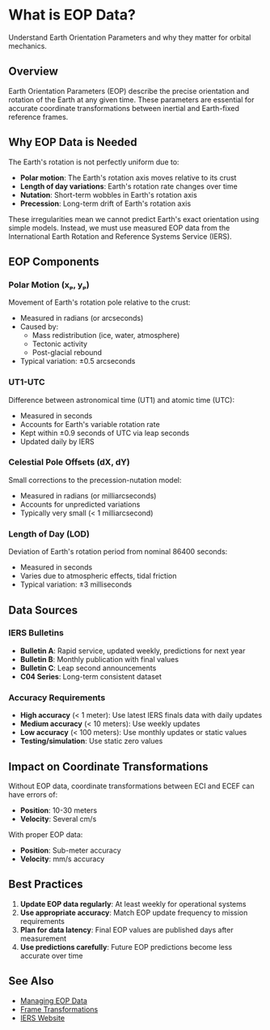 # What is EOP Data?

Understand Earth Orientation Parameters and why they matter for orbital mechanics.

## Overview

Earth Orientation Parameters (EOP) describe the precise orientation and rotation of the Earth at any given time. These parameters are essential for accurate coordinate transformations between inertial and Earth-fixed reference frames.

## Why EOP Data is Needed

The Earth's rotation is not perfectly uniform due to:

- **Polar motion**: The Earth's rotation axis moves relative to its crust
- **Length of day variations**: Earth's rotation rate changes over time
- **Nutation**: Short-term wobbles in Earth's rotation axis
- **Precession**: Long-term drift of Earth's rotation axis

These irregularities mean we cannot predict Earth's exact orientation using simple models. Instead, we must use measured EOP data from the International Earth Rotation and Reference Systems Service (IERS).

## EOP Components

### Polar Motion (xₚ, yₚ)

Movement of Earth's rotation pole relative to the crust:

- Measured in radians (or arcseconds)
- Caused by:
    - Mass redistribution (ice, water, atmosphere)
    - Tectonic activity
    - Post-glacial rebound
- Typical variation: ±0.5 arcseconds

### UT1-UTC

Difference between astronomical time (UT1) and atomic time (UTC):

- Measured in seconds
- Accounts for Earth's variable rotation rate
- Kept within ±0.9 seconds of UTC via leap seconds
- Updated daily by IERS

### Celestial Pole Offsets (dX, dY)

Small corrections to the precession-nutation model:

- Measured in radians (or milliarcseconds)
- Accounts for unpredicted variations
- Typically very small (< 1 milliarcsecond)

### Length of Day (LOD)

Deviation of Earth's rotation period from nominal 86400 seconds:

- Measured in seconds
- Varies due to atmospheric effects, tidal friction
- Typical variation: ±3 milliseconds

## Data Sources

### IERS Bulletins

- **Bulletin A**: Rapid service, updated weekly, predictions for next year
- **Bulletin B**: Monthly publication with final values
- **Bulletin C**: Leap second announcements
- **C04 Series**: Long-term consistent dataset

### Accuracy Requirements

- **High accuracy** (< 1 meter): Use latest IERS finals data with daily updates
- **Medium accuracy** (< 10 meters): Use weekly updates
- **Low accuracy** (< 100 meters): Use monthly updates or static values
- **Testing/simulation**: Use static zero values

## Impact on Coordinate Transformations

Without EOP data, coordinate transformations between ECI and ECEF can have errors of:

- **Position**: 10-30 meters
- **Velocity**: Several cm/s

With proper EOP data:

- **Position**: Sub-meter accuracy
- **Velocity**: mm/s accuracy

## Best Practices

1. **Update EOP data regularly**: At least weekly for operational systems
2. **Use appropriate accuracy**: Match EOP update frequency to mission requirements
3. **Plan for data latency**: Final EOP values are published days after measurement
4. **Use predictions carefully**: Future EOP predictions become less accurate over time

## See Also

- [Managing EOP Data](managing_eop_data.md)
- [Frame Transformations](../frame_transformations.md)
- [IERS Website](https://www.iers.org/)
